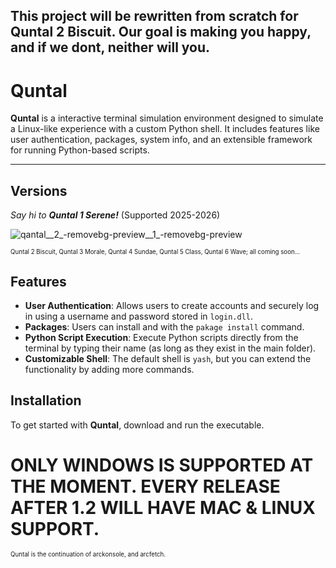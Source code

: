 ## This project will be rewritten from scratch for Quntal 2 Biscuit. Our goal is making you happy, and if we dont, neither will you.

# Quntal

**Quntal** is a interactive terminal simulation environment designed to simulate a Linux-like experience with a custom Python shell. It includes features like user authentication, packages, system info, and an extensible framework for running Python-based scripts.

---------------------------------------------------------------------------------------------------------------------------------------------------------------------------------------------------------------------------------------------------------------------------

## Versions

*Say hi to **Quntal 1 Serene!*** (Supported 2025-2026)

![qantal__2_-removebg-preview__1_-removebg-preview](https://github.com/user-attachments/assets/3badda3e-f5c2-408e-bb2a-bab482b03a53)

<sup><sub>Quntal 2 Biscuit,
Quntal 3 Morale,
Quntal 4 Sundae,
Quntal 5 Class,
Quntal 6 Wave;
all coming soon...</sub></sup>

## Features

- **User Authentication**: Allows users to create accounts and securely log in using a username and password stored in `login.dll`.
- **Packages**: Users can install and with the `pakage install` command.
- **Python Script Execution**: Execute Python scripts directly from the terminal by typing their name (as long as they exist in the main folder).
- **Customizable Shell**: The default shell is `yash`, but you can extend the functionality by adding more commands.
  
## Installation

To get started with **Quntal**, download and run the executable.

# ONLY WINDOWS IS SUPPORTED AT THE MOMENT. EVERY RELEASE AFTER 1.2 WILL HAVE MAC & LINUX SUPPORT.


<sup><sub>Quntal is the continuation of arckonsole, and arcfetch.</sub></sup>
